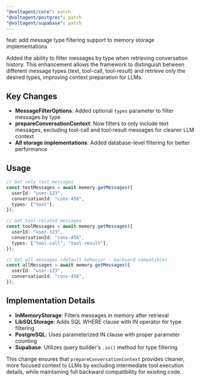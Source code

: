 ```yaml
---
"@voltagent/core": patch
"@voltagent/postgres": patch
"@voltagent/supabase": patch
---
```


feat: add message type filtering support to memory storage implementations

Added the ability to filter messages by type when retrieving conversation history. This enhancement allows the framework to distinguish between different message types (text, tool-call, tool-result) and retrieve only the desired types, improving context preparation for LLMs.

## Key Changes

- **MessageFilterOptions**: Added optional `types` parameter to filter messages by type
- **prepareConversationContext**: Now filters to only include text messages, excluding tool-call and tool-result messages for cleaner LLM context
- **All storage implementations**: Added database-level filtering for better performance

## Usage

```typescript
// Get only text messages
const textMessages = await memory.getMessages({
  userId: "user-123",
  conversationId: "conv-456",
  types: ["text"],
});

// Get tool-related messages
const toolMessages = await memory.getMessages({
  userId: "user-123",
  conversationId: "conv-456",
  types: ["tool-call", "tool-result"],
});

// Get all messages (default behavior - backward compatible)
const allMessages = await memory.getMessages({
  userId: "user-123",
  conversationId: "conv-456",
});
```

## Implementation Details

- **InMemoryStorage**: Filters messages in memory after retrieval
- **LibSQLStorage**: Adds SQL WHERE clause with IN operator for type filtering
- **PostgreSQL**: Uses parameterized IN clause with proper parameter counting
- **Supabase**: Utilizes query builder's `.in()` method for type filtering

This change ensures that `prepareConversationContext` provides cleaner, more focused context to LLMs by excluding intermediate tool execution details, while maintaining full backward compatibility for existing code.
